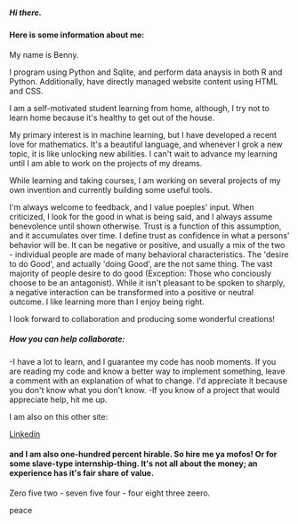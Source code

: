 ##### Hi there.

#### Here is some information about me:

My name is Benny.

I program using Python and Sqlite, and perform data anaysis in both R and Python. Additionally, have directly managed website content using HTML and CSS.

I am a self-motivated student learning from home, although, I try not to learn home because it's healthy to get out of the house.

My primary interest is in machine learning, but I have developed a recent love for mathematics. It's a beautiful language, and whenever I grok a new topic, it is like unlocking new abilities. I can't wait to advance my learning until I am able to work on the projects of my dreams.

While learning and taking courses, I am working on several projects of my own invention and currently building some useful tools.

I'm always welcome to feedback, and I value poeples' input. When criticized, I look for the good in what is being said, and I always assume benevolence until shown otherwise. Trust is a function of this assumption, and it accumulates over time. I define trust as confidence in what a persons' behavior will be. It can be negative or positive, and usually a mix of the two - individual people are made of many behavioral characteristics. The 'desire to do Good', and actually 'doing Good', are the not same thing. The vast majority of people desire to do good (Exception: Those who conciously choose to be an antagonist). While it isn't pleasant to be spoken to sharply, a negative interaction can be transformed into a positive or neutral outcome. I like learning more than I enjoy being right.

I look forward to collaboration and producing some wonderful creations!

##### How you can help collaborate:

-I have a lot to learn, and I guarantee my code has noob moments. If you are reading my code and know a better way to implement something, leave a comment with an explanation of what to change. I'd appreciate it because you don't know what you don't know. -If you know of a project that would appreciate help, hit me up.

I am also on this other site:

[Linkedin](https://www.linkedin.com/in/benjamin-elon-b484031b4/)

#### and I am also one-hundred percent hirable. So hire me ya mofos! Or for some slave-type internship-thing. It's not all about the money; an experience has it's fair share of value.

Zero five two - seven five four - four eight three zeero.

peace
